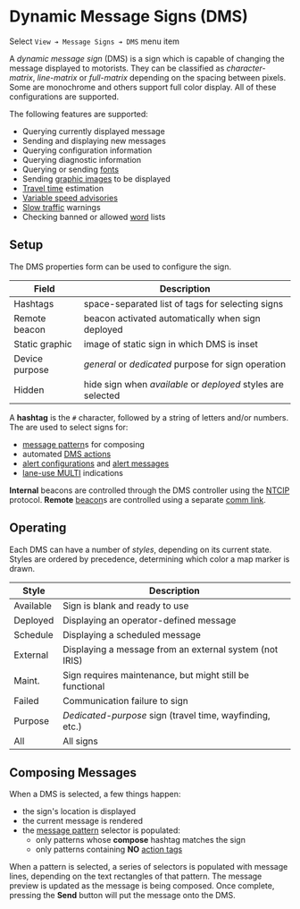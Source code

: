 # Dynamic Message Signs (DMS)

Select `View ➔ Message Signs ➔ DMS` menu item

A _dynamic message sign_ (DMS) is a sign which is capable of changing the
message displayed to motorists.  They can be classified as _character-matrix_,
_line-matrix_ or _full-matrix_ depending on the spacing between pixels.  Some
are monochrome and others support full color display.  All of these
configurations are supported.

The following features are supported:

* Querying currently displayed message
* Sending and displaying new messages
* Querying configuration information
* Querying diagnostic information
* Querying or sending [fonts]
* Sending [graphic images] to be displayed
* [Travel time] estimation
* [Variable speed advisories]
* [Slow traffic] warnings
* Checking banned or allowed [word] lists

## Setup

The DMS properties form can be used to configure the sign.

Field          | Description
---------------|-------------------------------------------------
Hashtags       | space-separated list of tags for selecting signs
Remote beacon  | beacon activated automatically when sign deployed
Static graphic | image of static sign in which DMS is inset
Device purpose | _general_ or _dedicated_ purpose for sign operation
Hidden         | hide sign when _available_ or _deployed_ styles are selected

A **hashtag** is the `#` character, followed by a string of letters and/or
numbers.  The are used to select signs for:
- [message pattern]s for composing
- automated [DMS actions]
- [alert configurations] and [alert messages]
- [lane-use MULTI] indications

**Internal** beacons are controlled through the DMS controller using the [NTCIP]
protocol.  **Remote** [beacon]s are controlled using a separate [comm link].

## Operating

Each DMS can have a number of _styles_, depending on its current state.  Styles
are ordered by precedence, determining which color a map marker is drawn.

Style     | Description
----------|---------------------------------------
Available | Sign is blank and ready to use
Deployed  | Displaying an operator-defined message
Schedule  | Displaying a scheduled message
External  | Displaying a message from an external system (not IRIS)
Maint.    | Sign requires maintenance, but might still be functional
Failed    | Communication failure to sign
Purpose   | _Dedicated-purpose_ sign (travel time, wayfinding, etc.)
All       | All signs

## Composing Messages

When a DMS is selected, a few things happen:
- the sign's location is displayed
- the current message is rendered
- the [message pattern] selector is populated:
  * only patterns whose **compose** hashtag matches the sign
  * only patterns containing **NO** [action tags]

When a pattern is selected, a series of selectors is populated with message
lines, depending on the text rectangles of that pattern.  The message preview
is updated as the message is being composed.  Once complete, pressing the
**Send** button will put the message onto the DMS.


[action tags]: action_plans.html#dms-action-tags
[alert configurations]: alert.html#dms-hashtags
[alert messages]: alert.html#alert-messages
[beacon]: beacons.html
[comm link]: comm_links.html
[DMS actions]: action_plans.html#dms-actions
[fonts]: fonts.html
[graphic images]: graphics.html
[lane-use MULTI]: lcs.html#lane-use-multi
[message pattern]: message_patterns.html
[NTCIP]: comm_links.html#ntcip
[Slow traffic]: slow_warning.html
[Travel time]: travel_time.html
[Variable speed advisories]: vsa.html
[word]: words.html
